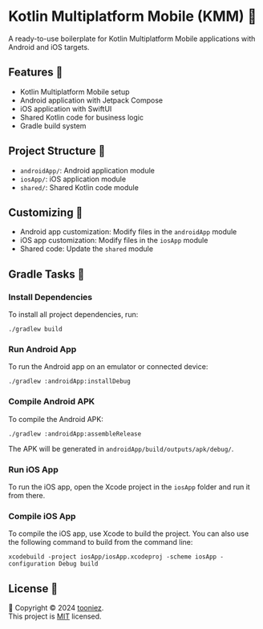 # Kotlin Multiplatform Mobile (KMM) 🚀

A ready-to-use boilerplate for Kotlin Multiplatform Mobile applications with Android and iOS targets.

## Features 🌟

- Kotlin Multiplatform Mobile setup
- Android application with Jetpack Compose
- iOS application with SwiftUI
- Shared Kotlin code for business logic
- Gradle build system

## Project Structure 📁

- `androidApp/`: Android application module
- `iosApp/`: iOS application module
- `shared/`: Shared Kotlin code module

## Customizing 🎨

- Android app customization: Modify files in the `androidApp` module
- iOS app customization: Modify files in the `iosApp` module
- Shared code: Update the `shared` module

## Gradle Tasks 🔧

### Install Dependencies

To install all project dependencies, run:

```shell
./gradlew build
```

### Run Android App

To run the Android app on an emulator or connected device:

```shell
./gradlew :androidApp:installDebug
```

### Compile Android APK

To compile the Android APK:

```shell
./gradlew :androidApp:assembleRelease
```

The APK will be generated in `androidApp/build/outputs/apk/debug/`.

### Run iOS App

To run the iOS app, open the Xcode project in the `iosApp` folder and run it from there.

### Compile iOS App

To compile the iOS app, use Xcode to build the project. You can also use the following command to build from the command line:

```shell
xcodebuild -project iosApp/iosApp.xcodeproj -scheme iosApp -configuration Debug build
```

## License 📄

📝 Copyright © 2024 [tooniez](https://github.com/tooniez). <br />
This project is [MIT](https://github.com/tooniez/kotlin-multiplatorm-app/blob/main/LICENSE) licensed.











